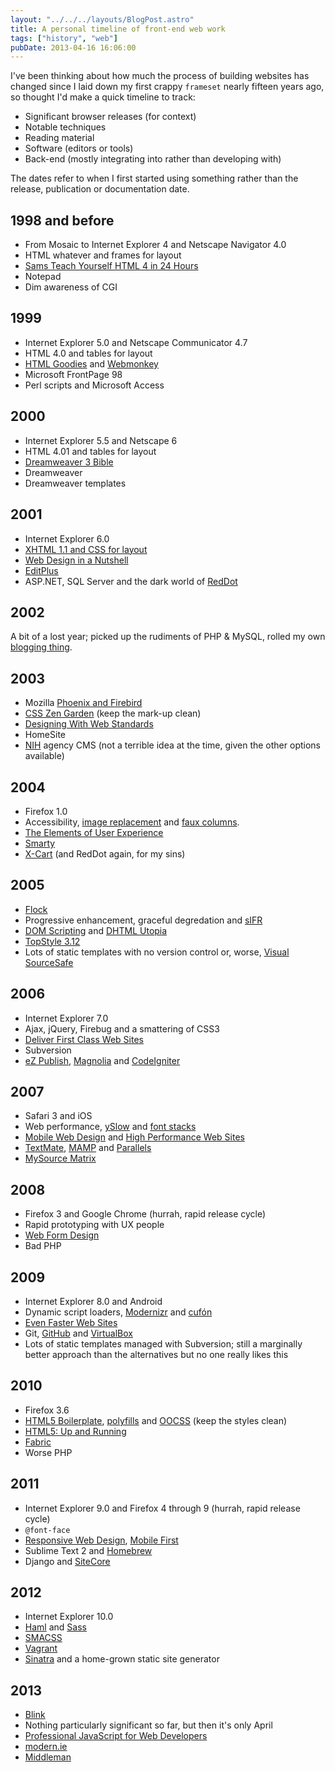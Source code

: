 ```yaml
---
layout: "../../../layouts/BlogPost.astro"
title: A personal timeline of front-end web work
tags: ["history", "web"]
pubDate: 2013-04-16 16:06:00
---
```


I've been thinking about how much the process of building websites has changed since I laid down my first crappy `frameset` nearly fifteen years ago, so thought I'd make a quick timeline to track:

- Significant browser releases (for context)
- Notable techniques
- Reading material
- Software (editors or tools)
- Back-end (mostly integrating into rather than developing with)

The dates refer to when I first started using something rather than the release, publication or documentation date.

## 1998 and before

- From Mosaic to Internet Explorer 4 and Netscape Navigator 4.0
- HTML whatever and frames for layout
- [Sams Teach Yourself HTML 4 in 24 Hours](https://www.informit.com/store/sams-teach-yourself-html-4-in-24-hours-9780672317248)
- Notepad
- Dim awareness of CGI

## 1999

- Internet Explorer 5.0 and Netscape Communicator 4.7
- HTML 4.0 and tables for layout
- [HTML Goodies](http://www.htmlgoodies.com/) and [Webmonkey](http://www.webmonkey.com/)
- Microsoft FrontPage 98
- Perl scripts and Microsoft Access

## 2000

- Internet Explorer 5.5 and Netscape 6
- HTML 4.01 and tables for layout
- [Dreamweaver 3 Bible](http://www.amazon.com/Dreamweaver%C2%AE-Bible-Joseph-W-Lowery/dp/0764534580)
- Dreamweaver
- Dreamweaver templates

## 2001

- Internet Explorer 6.0
- [XHTML 1.1 and CSS for layout](http://alistapart.com/article/journey)
- [Web Design in a Nutshell](http://shop.oreilly.com/product/9781565925151.do)
- [EditPlus](http://www.editplus.com/)
- ASP.NET, SQL Server and the dark world of [RedDot](https://en.wikipedia.org/wiki/RedDot)

## 2002

A bit of a lost year; picked up the rudiments of PHP &amp; MySQL, rolled my own [blogging thing](http://www.guardian.co.uk/technology/2002/sep/26/onlinesupplement).

## 2003

- Mozilla [Phoenix and Firebird](https://en.wikipedia.org/wiki/History_of_Firefox)
- [CSS Zen Garden](http://www.csszengarden.com/) (keep the mark-up clean)
- [Designing With Web Standards](http://www.zeldman.com/dwws/)
- HomeSite
- [NIH](https://en.wikipedia.org/wiki/Not_invented_here) agency CMS (not a terrible idea at the time, given the other options available)

## 2004

- Firefox 1.0
- Accessibility, [image replacement](http://www.mezzoblue.com/tests/revised-image-replacement/) and [faux columns](http://alistapart.com/article/fauxcolumns).
- [The Elements of User Experience](http://www.jjg.net/elements/)
- [Smarty](https://en.wikipedia.org/wiki/Smarty)
- [X-Cart](http://www.x-cart.com/) (and RedDot again, for my sins)

## 2005

- [Flock](https://en.wikipedia.org/wiki/Flock_%28web_browser%29)
- Progressive enhancement, graceful degredation and [sIFR](http://www.mikeindustries.com/blog/sifr/)
- [DOM Scripting](http://domscripting.com/) and [DHTML Utopia](http://www.sitepoint.com/books/dhtml1/)
- [TopStyle 3.12](https://en.wikipedia.org/wiki/TopStyle)
- Lots of static templates with no version control or, worse, [Visual SourceSafe](https://en.wikipedia.org/wiki/Microsoft_Visual_SourceSafe)

## 2006

- Internet Explorer 7.0
- Ajax, jQuery, Firebug and a smattering of CSS3
- [Deliver First Class Web Sites](http://www.sitepoint.com/books/checklists1/)
- Subversion
- [eZ Publish](http://ez.no/), [Magnolia](http://www.magnolia-cms.com/) and [CodeIgniter](http://ellislab.com/codeigniter)

## 2007

- Safari 3 and iOS
- Web performance, [ySlow](http://developer.yahoo.com/yslow/) and [font stacks](http://24ways.org/2007/increase-your-font-stacks-with-font-matrix/)
- [Mobile Web Design](http://mobilewebbook.com/) and [High Performance Web Sites](http://stevesouders.com/hpws/)
- [TextMate](http://macromates.com/), [MAMP](http://www.mamp.info/en/index.html) and [Parallels](http://www.parallels.com/)
- [MySource Matrix](https://en.wikipedia.org/wiki/MySource_Matrix)

## 2008

- Firefox 3 and Google Chrome (hurrah, rapid release cycle)
- Rapid prototyping with UX people
- [Web Form Design](http://www.lukew.com/resources/web_form_design.asp)
- Bad PHP

## 2009

- Internet Explorer 8.0 and Android
- Dynamic script loaders, [Modernizr](http://modernizr.com/) and [cufón](http://cufon.shoqolate.com/generate/)
- [Even Faster Web Sites](http://stevesouders.com/efws/)
- Git, [GitHub](https://github.com/) and [VirtualBox](https://www.virtualbox.org/)
- Lots of static templates managed with Subversion; still a marginally better approach than the alternatives but no one really likes this

## 2010

- Firefox 3.6
- [HTML5 Boilerplate](http://html5boilerplate.com/), [polyfills](http://remysharp.com/2010/10/08/what-is-a-polyfill/) and [OOCSS](https://github.com/stubbornella/oocss/) (keep the styles clean)
- [HTML5: Up and Running](http://diveintohtml5.info/)
- [Fabric](http://fabfile.org/)
- Worse PHP

## 2011

- Internet Explorer 9.0 and Firefox 4 through 9 (hurrah, rapid release cycle)
- `@font-face`
- [Responsive Web Design](http://www.abookapart.com/products/responsive-web-design), [Mobile First](http://www.abookapart.com/products/mobile-first)
- Sublime Text 2 and [Homebrew](http://brew.sh/)
- Django and [SiteCore](http://www.sitecore.net/)

## 2012

- Internet Explorer 10.0
- [Haml](http://haml.info/) and [Sass](http://sass-lang.com/)
- [SMACSS](http://smacss.com/)
- [Vagrant](http://www.vagrantup.com/)
- [Sinatra](http://www.sinatrarb.com/) and a home-grown static site generator

## 2013

- [Blink](http://blog.chromium.org/2013/04/blink-rendering-engine-for-chromium.html)
- Nothing particularly significant so far, but then it's only April
- [Professional JavaScript for Web Developers](http://www.wrox.com/WileyCDA/WroxTitle/Professional-JavaScript-for-Web-Developers-3rd-Edition.productCd-1118026691.html)
- [modern.ie](http://www.modern.ie/)
- [Middleman](http://middlemanapp.com/)
